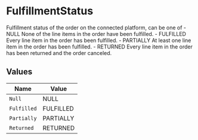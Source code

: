 # FulfillmentStatus

Fulfillment status of the order on the connected platform, can be one of - NULL None of the line items in the order have been fulfilled. - FULFILLED Every line item in the order has been fulfilled. - PARTIALLY At least one line item in the order has been fulfilled. - RETURNED Every line item in the order has been returned and the order canceled.


## Values

| Name        | Value       |
| ----------- | ----------- |
| `Null`      | NULL        |
| `Fulfilled` | FULFILLED   |
| `Partially` | PARTIALLY   |
| `Returned`  | RETURNED    |